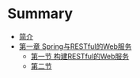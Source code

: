 # Summary

* [简介](README.md)
* [第一章 Spring与RESTful的Web服务](chapter1/README.md)
    * [第一节 构建RESTful的Web服务](chapter1/section1.md)
    * [第二节](chapter1/section2.md)

